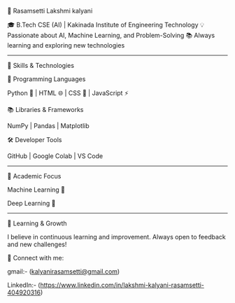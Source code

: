 

🚀 Rasamsetti Lakshmi kalyani

🎓 B.Tech CSE (AI) | Kakinada Institute of Engineering Technology
💡 Passionate about AI, Machine Learning, and Problem-Solving
📚 Always learning and exploring new technologies


___

🔧 Skills & Technologies

🚀 Programming Languages

Python 🐍 | HTML 🌐 | CSS 🎨 | JavaScript ⚡


📚 Libraries & Frameworks

NumPy | Pandas | Matplotlib


🛠️ Developer Tools

GitHub | Google Colab | VS Code



---

📖 Academic Focus

Machine Learning 🤖

Deep Learning 🧠



---

🌱 Learning & Growth

I believe in continuous learning and improvement. Always open to feedback and new challenges!

🔗 Connect with me:

gmail:-
(kalyanirasamsetti@gmail.com)

LinkedIn:- (https://www.linkedin.com/in/lakshmi-kalyani-rasamsetti-404920316)


  

<!---
Lakshmikalyani348/Lakshmikalyani348 is a ✨ special ✨ repository because its `README.md` (this file) appears on your GitHub profile.
You can click the Preview link to take a look at your changes.
--->
